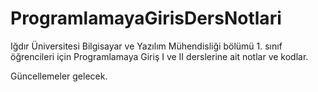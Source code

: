 # ProgramlamayaGirisDersNotlari
Iğdır Üniversitesi Bilgisayar ve Yazılım Mühendisliği bölümü 1. sınıf öğrencileri için Programlamaya Giriş I ve II derslerine ait notlar ve kodlar.

Güncellemeler gelecek.
